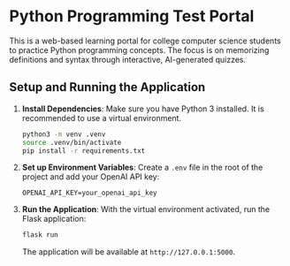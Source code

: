 # Python Programming Test Portal

This is a web-based learning portal for college computer science students to practice Python programming concepts. The focus is on memorizing definitions and syntax through interactive, AI-generated quizzes.

## Setup and Running the Application

1.  **Install Dependencies**:
    Make sure you have Python 3 installed. It is recommended to use a virtual environment.

    ```bash
    python3 -m venv .venv
    source .venv/bin/activate
    pip install -r requirements.txt
    ```

2.  **Set up Environment Variables**:
    Create a `.env` file in the root of the project and add your OpenAI API key:

    ```
    OPENAI_API_KEY=your_openai_api_key
    ```

3.  **Run the Application**:
    With the virtual environment activated, run the Flask application:

    ```bash
    flask run
    ```

    The application will be available at `http://127.0.0.1:5000`.
